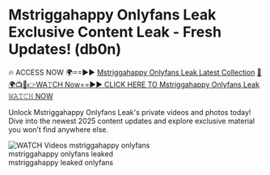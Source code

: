 # Mstriggahappy Onlyfans Leak Exclusive Content Leak - Fresh Updates! (db0n)

🔥 ACCESS NOW 🌍==►► <a href="https://tinyurl.com/3fjeunct" rel="nofollow">Mstriggahappy Onlyfans Leak Latest Collection</a></h3>
[🔴🌍📺📱👉WA𝚃CH Now==►► CLICK HERE TO Mstriggahappy Onlyfans Leak 𝚆𝙰𝚃𝙲𝙷 NOW](https://tinyurl.com/3fjeunct)

Unlock Mstriggahappy Onlyfans Leak's private videos and photos today! Dive into the newest 2025 content updates and explore exclusive material you won’t find anywhere else.


<a href="https://tinyurl.com/3fjeunct" rel="nofollow" data-target="animated-image.originalLink"><img src="https://camo.githubusercontent.com/8a4f000d20f83aca3bf7ec5f350d767afa0574a8a352519fd8cfa583a6f93a33/68747470733a2f2f692e696d6775722e636f6d2f644a486b345a712e676966" alt="WATCH Videos" data-canonical-src="https://i.imgur.com/dJHk4Zq.gif" style="max-width: 100%; display: inline-block;" data-target="animated-image.originalImage"></a>
mstriggahappy onlyfans<br>
mstriggahappy onlyfans leaked<br>
mstriggahappy leaked onlyfans